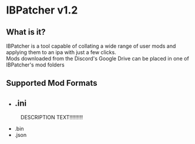 # IBPatcher v1.2

## What is it?

<p> IBPatcher is a tool capable of collating a wide range of user mods and applying them to an ipa with just a few clicks. <br>
Mods downloaded from the Discord's Google Drive can be placed in one of IBPatcher's mod folders  </p>

## Supported Mod Formats

<ul>
  <li>
    <h2> .ini </h2>
    <p> &nbsp;&nbsp;&nbsp;&nbsp;DESCRIPTION TEXT!!!!!!!!! </p>
  </li>
  <li> .bin </li>
  <li> .json </li>
</ul>
